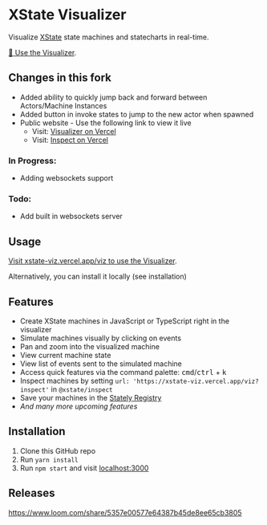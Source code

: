 # XState Visualizer

Visualize [XState](https://xstate.js.org) state machines and statecharts in real-time.

[🔗 Use the Visualizer](https://xstate-viz.vercel.app/viz).

## Changes in this fork

- Added ability to quickly jump back and forward between Actors/Machine Instances
- Added button in invoke states to jump to the new actor when spawned
- Public website - Use the following link to view it live
  - Visit: [Visualizer on Vercel](https://xstate-viz.vercel.app/viz)
  - Visit: [Inspect on Vercel](https://xstate-viz.vercel.app/viz?inspect)

### In Progress:

- Adding websockets support

### Todo:

- Add built in websockets server

## Usage

[Visit xstate-viz.vercel.app/viz to use the Visualizer](https://xstate-viz.vercel.app/viz).

Alternatively, you can install it locally (see installation)

## Features

- Create XState machines in JavaScript or TypeScript right in the visualizer
- Simulate machines visually by clicking on events
- Pan and zoom into the visualized machine
- View current machine state
- View list of events sent to the simulated machine
- Access quick features via the command palette: <kbd>cmd</kbd>/<kbd>ctrl</kbd> + <kbd>k</kbd>
- Inspect machines by setting `url: 'https://xstate-viz.vercel.app/viz?inspect'` in `@xstate/inspect`
- Save your machines in the [Stately Registry](https://stately.ai/registry)
- _And many more upcoming features_

## Installation

1. Clone this GitHub repo
1. Run `yarn install`
1. Run `npm start` and visit [localhost:3000](https://localhost:3000)

## Releases

https://www.loom.com/share/5357e00577e64387b45de8ee65cb3805
